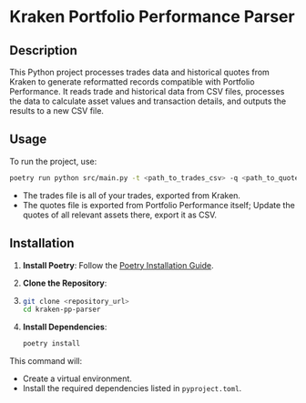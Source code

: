 # Kraken Portfolio Performance Parser

## Description

This Python project processes trades data and historical quotes from Kraken to generate reformatted records compatible with Portfolio Performance. It reads trade and historical data from CSV files, processes the data to calculate asset values and transaction details, and outputs the results to a new CSV file.

## Usage

To run the project, use:

```sh
poetry run python src/main.py -t <path_to_trades_csv> -q <path_to_quotes_csv> [-o <path_to_output_csv>]
```

* The trades file is all of your trades, exported from Kraken.
* The quotes file is exported from Portfolio Performance itself; Update the quotes of all relevant assets there, export it as CSV.

## Installation

1. **Install Poetry**: Follow the [Poetry Installation Guide](https://python-poetry.org/docs/#installation).

2. **Clone the Repository**:
3.
    ```sh
    git clone <repository_url>
    cd kraken-pp-parser
    ```

4. **Install Dependencies**:
    ```sh
    poetry install
    ```

This command will:
- Create a virtual environment.
- Install the required dependencies listed in `pyproject.toml`.
